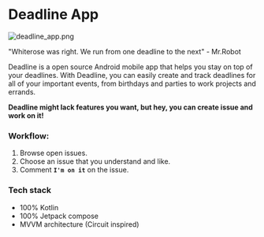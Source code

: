 # Deadline App

![deadline_app.png](..%2F..%2FDesktop%2Fdeadline_app.png)

"Whiterose was right. We run from one deadline to the next" - Mr.Robot

Deadline is a open source Android mobile app that helps you stay on top of your deadlines. With Deadline, you can easily create and track deadlines for all of your important events, from birthdays and parties to work projects and errands.

**Deadline might lack features you want, but hey, you can create issue and work on it!**

### Workflow:

1. Browse open issues.
2. Choose an issue that you understand and like.
3. Comment **`I'm on it`** on the issue.

### Tech stack
- 100% Kotlin
- 100% Jetpack compose
- MVVM architecture (Circuit inspired)
